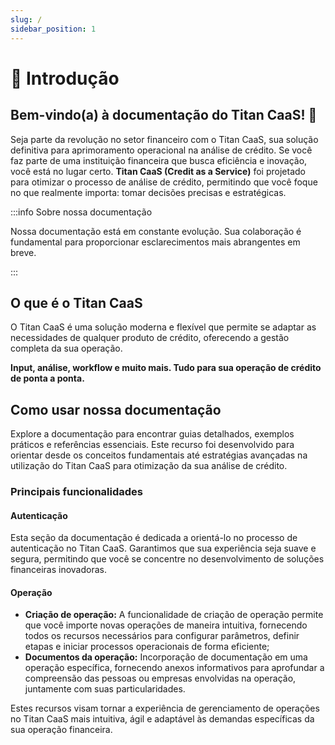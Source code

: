 ```yaml
---
slug: /
sidebar_position: 1
---
```


# 📃 Introdução

## Bem-vindo(a) à documentação do Titan CaaS! 🦉

Seja parte da revolução no setor financeiro com o Titan CaaS, sua solução definitiva para aprimoramento operacional na análise de crédito. Se você faz parte de uma instituição financeira que busca eficiência e inovação, você está no lugar certo. **Titan CaaS (Credit as a Service)** foi projetado para otimizar o processo de análise de crédito, permitindo que você foque no que realmente importa: tomar decisões precisas e estratégicas.

:::info Sobre nossa documentação

Nossa documentação está em constante evolução. Sua colaboração é fundamental para proporcionar esclarecimentos mais abrangentes em breve.

:::

## O que é o Titan CaaS

O Titan CaaS é uma solução moderna e flexível que permite se adaptar as necessidades de qualquer produto de crédito, oferecendo a gestão completa da sua operação.

**Input, análise, workflow e muito mais. Tudo para sua operação de crédito de ponta a ponta.**

## Como usar nossa documentação

Explore a documentação para encontrar guias detalhados, exemplos práticos e referências essenciais. Este recurso foi desenvolvido para orientar desde os conceitos fundamentais até estratégias avançadas na utilização do Titan CaaS para otimização da sua análise de crédito.

### Principais funcionalidades

#### Autenticação

Esta seção da documentação é dedicada a orientá-lo no processo de autenticação no Titan CaaS. Garantimos que sua experiência seja suave e segura, permitindo que você se concentre no desenvolvimento de soluções financeiras inovadoras.

#### Operação

- **Criação de operação:** A funcionalidade de criação de operação permite que você importe novas operações de maneira intuitiva, fornecendo todos os recursos necessários para configurar parâmetros, definir etapas e iniciar processos operacionais de forma eficiente;
- **Documentos da operação:** Incorporação de documentação em uma operação específica, fornecendo anexos informativos para aprofundar a compreensão das pessoas ou empresas envolvidas na operação, juntamente com suas particularidades.

Estes recursos visam tornar a experiência de gerenciamento de operações no Titan CaaS mais intuitiva, ágil e adaptável às demandas específicas da sua operação financeira.
